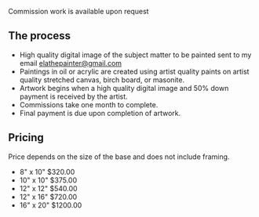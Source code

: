 Commission work is available upon request

## The process

* High quality digital image of the subject matter to be painted sent to my email elathepainter@gmail.com
* Paintings in oil or acrylic are created using artist quality paints on artist quality stretched canvas, birch board, or masonite.
* Artwork begins when a high quality digital image and 50% down payment is received by the artist.
* Commissions take one month to complete.
* Final payment is due upon completion of artwork.

## Pricing

Price depends on the size of the base and does not include framing.

* 8" x 10" $320.00
* 10" x 10" $375.00
* 12" x 12" $540.00
* 12" x 16" $720.00
* 16" x 20" $1200.00
